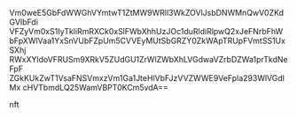 Vm0weE5GbFdWWGhVYmtwT1ZtMW9WRll3WkZOVlJsbDNWMnQwV0ZKdGVIbFdi
VFZyVm0xS1IyTkliRmRXCk0xSlFWbXhhUzJOc1duRldiRlpwQ2xJeFNrbFhW
bFpXWlVaa1YxSnVUbFZpUm5CVVEyMUtSbGRZY0ZkWApTRUpFVmtSS1UxSXhj
RWxXYldoVFRUSm9XRkV5ZUdGU1ZrWlZWbXhLVGdwaVZrbDZWa1prTkdNeFpF
ZGkKUkZwT1VsaFNSVmxzVm1Ga1JteHlVbFJzVVZWWE9VeFpla293WlVGdlMx
cHVTbmdLQ25WamVBPT0KCm5vdA==

nft